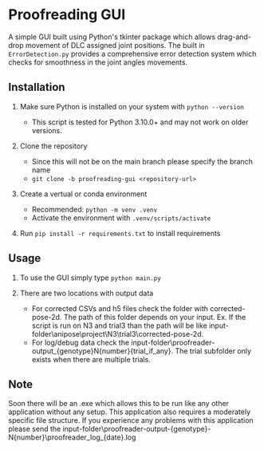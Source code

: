 # Proofreading GUI

A simple GUI built using Python's tkinter package which allows drag-and-drop movement of DLC assigned joint positions. The built in `ErrorDetection.py` provides a comprehensive error detection system which checks for smoothness in the joint angles movements.

## Installation

1. Make sure Python is installed on your system with `python --version`
    - This script is tested for Python 3.10.0+ and may not work on older versions.

2. Clone the repository
    - Since this will not be on the main branch please specify the branch name
    - `git clone -b proofreading-gui <repository-url>` 

3. Create a vertual or conda environment
    - Recommended: `python -m venv .venv`
    - Activate the environment with `.venv/scripts/activate`

4. Run `pip install -r requirements.txt` to install requirements

## Usage

1. To use the GUI simply type `python main.py`

2. There are two locations with output data
    - For corrected CSVs and h5 files check the folder with corrected-pose-2d. The path of this folder depends on your input. Ex. If the script is run on N3 and trial3 than the path will be like input-folder\anipose\project\N3\trial3\corrected-pose-2d.
    - For log/debug data check the input-folder\proofreader-output_{genotype}N{number}\{trial_if_any}. The trial subfolder only exists when there are multiple trials.


## Note

Soon there will be an .exe which allows this to be run like any other application without any setup. This application also requires a moderately specific file structure. If you experience any problems with this application please send the input-folder\proofreader-output-{genotype}-N{number}\proofreader_log_{date}.log


